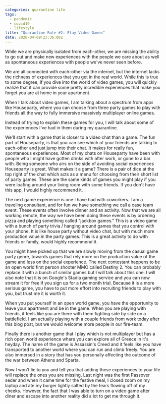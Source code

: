 ```yaml
---
categories: quarantine life
tags:
  - pandemic
  - covid19
  - lifestyle
title: "Quarantine Rule #2: Play Video Games"
date: 2020-04-09T23:36:00Z
---
```


While we are physically isolated from each-other, we are missing the ability to go out and make new experiences with the people we care about as well as spontaneous experiences with people we've never seen before.

We are all connected with each-other via the internet, but the internet lacks the richness of experiences that you get in the real world. While this is true to some degree, if you dive into the world of video games, you will quickly realize that it can provide some pretty incredible experiences that make you forget you are at home in your apartment.

When I talk about video games, I am talking about a spectrum from apps like Houseparty, where you can choose from three party games to play with friends all the way to fully immersive massively multiplayer online games.

Instead of trying to explain these games for you, I will talk about some of the experiences I've had in them during my quarantine.

We'll start with a game that is closer to a video chat than a game. The fun part of Houseparty, is that you can see which of your friends are talking to each-other and just jump into their chat. It makes for really fun, spontaneous experiences. Most of my chats on Houseparty have been with people who I might have gotten drinks with after work, or gone to a bar with. Being someone who airs on the side of avoiding social experiences Houseparty is great. What makes it a game? There is a pair of dice at the top right of the chat which acts as a menu for choosing from their short list of party games. These are the same kinds of games you might play if you were loafing around your living room with some friends. If you don't have this app, I would highly recommend it.

The next game experience is one I have had with coworkers. I am a traveling consultant, and for fun we have something we call a case team event. These events often involve dinner and an activity. Now that we are all working remote, the way we have been doing these events is by ordering pizza and playing something called "jackbox games." This is a video game with a bunch of party trivia / hanging around games that you control with your phone. It is like house party without video chat, but with much more production value in the party games. This is a great activity to do with friends or family, would highly recommend it.

You might have picked up that we are slowly moving from the casual game party genre, towards games that rely more on the production value of the game and less on the social experience. The next contestant happens to be an open world first person shooter MMO called Destiny 2. You can probably replace it with a bunch of similar games but I will talk about this one. I will also note that it is on Google's Stadia gaming service and you can now stream it for free if you sign up for a two month trial. Because it is a more serious game, you have to put more effort into recruiting friends to play with you, but trust me it is worth it.

When you put yourself in an open world game, you have the opportunity to leave your apartment and be in the game. When you are playing with friends, it feels like you are there with them fighting side by side on a battlefield. I am actually playing with a couple friends from work today after this blog post, but we would welcome more people in our fire-team.

Finally there is another game that I play which is not multiplayer but has a rich open world experience where you can explore all of Greece in it's heyday. The name of the game is Assassin's Creed and it feels like you have transported to another world where you can run and climb freely. You are also immersed in a story that has you personally affecting the outcome of the war between Athens and Sparta.

Now I won't lie to you and tell you that adding these experiences to your life will replace the ones you are missing. Last night was the first Passover seder and when it came time for the festive meal, I closed zoom on my laptop and ate my burger lightly salted by the tears flowing off of my cheeks. However, the fact that I was able to turn on a video game after diner and escape into another reality did a lot to get me through it.
